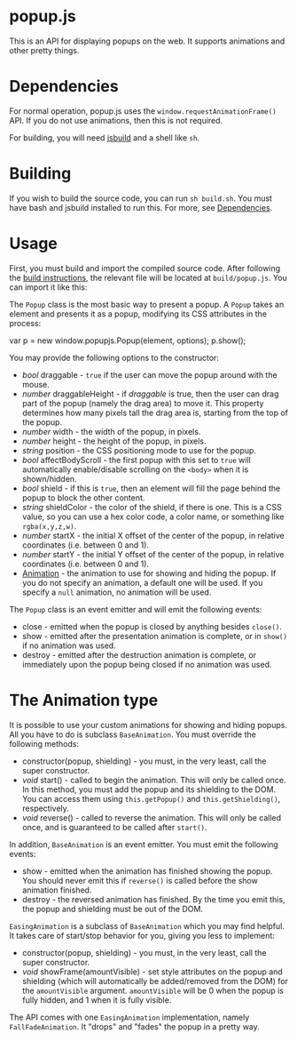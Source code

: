 # popup.js

This is an API for displaying popups on the web. It supports animations and other pretty things.

# Dependencies

For normal operation, popup.js uses the `window.requestAnimationFrame()` API. If you do not use animations, then this is not required.

For building, you will need [jsbuild](https://github.com/unixpickle/jsbuild) and a shell like `sh`.

# Building

If you wish to build the source code, you can run `sh build.sh`. You must have bash and jsbuild installed to run this. For more, see [Dependencies](#dependencies).

# Usage

First, you must build and import the compiled source code. After following the [build instructions](#building), the relevant file will be located at `build/popup.js`. You can import it like this:

  <script src="popup.js" type="text/javascript"></script>

The `Popup` class is the most basic way to present a popup. A `Popup` takes an element and presents it as a popup, modifying its CSS attributes in the process:

  var p = new window.popupjs.Popup(element, options);
  p.show();

You may provide the following options to the constructor:

 * *bool* draggable - `true` if the user can move the popup around with the mouse.
 * *number* draggableHeight - if *draggable* is true, then the user can drag part of the popup (namely the drag area) to move it. This property determines how many pixels tall the drag area is, starting from the top of the popup.
 * *number* width - the width of the popup, in pixels.
 * *number* height - the height of the popup, in pixels.
 * *string* position - the CSS positioning mode to use for the popup.
 * *bool* affectBodyScroll - the first popup with this set to `true` will automatically enable/disable scrolling on the `<body>` when it is shown/hidden.
 * *bool* shield - if this is `true`, then an element will fill the page behind the popup to block the other content.
 * *string* shieldColor - the color of the shield, if there is one. This is a CSS value, so you can use a hex color code, a color name, or something like `rgba(x,y,z,w)`.
 * *number* startX - the initial X offset of the center of the popup, in relative coordinates (i.e. between 0 and 1).
 * *number* startY - the initial Y offset of the center of the popup, in relative coordinates (i.e. between 0 and 1).
 * [Animation](#the-animation-type) - the animation to use for showing and hiding the popup. If you do not specify an animation, a default one will be used. If you specify a `null` animation, no animation will be used.

The `Popup` class is an event emitter and will emit the following events:

 * close - emitted when the popup is closed by anything besides `close()`.
 * show - emitted after the presentation animation is complete, or in `show()` if no animation was used.
 * destroy - emitted after the destruction animation is complete, or immediately upon the popup being closed if no animation was used.

# The Animation type

It is possible to use your custom animations for showing and hiding popups. All you have to do is subclass `BaseAnimation`. You must override the following methods:

 * constructor(popup, shielding) - you must, in the very least, call the super constructor.
 * *void* start() - called to begin the animation. This will only be called once. In this method, you must add the popup and its shielding to the DOM. You can access them using `this.getPopup()` and `this.getShielding()`, respectively.
 * *void* reverse() - called to reverse the animation. This will only be called once, and is guaranteed to be called after `start()`.

In addition, `BaseAnimation` is an event emitter. You must emit the following events:

 * show - emitted when the animation has finished showing the popup. You should never emit this if `reverse()` is called before the show animation finished.
 * destroy - the reversed animation has finished. By the time you emit this, the popup and shielding must be out of the DOM.

`EasingAnimation` is a subclass of `BaseAnimation` which you may find helpful. It takes care of start/stop behavior for you, giving you less to implement:

 * constructor(popup, shielding) - you must, in the very least, call the super constructor.
 * *void* showFrame(amountVisible) - set style attributes on the popup and shielding (which will automatically be added/removed from the DOM) for the `amountVisible` argument. `amountVisible` will be 0 when the popup is fully hidden, and 1 when it is fully visible.

The API comes with one `EasingAnimation` implementation, namely `FallFadeAnimation`. It "drops" and "fades" the popup in a pretty way.
